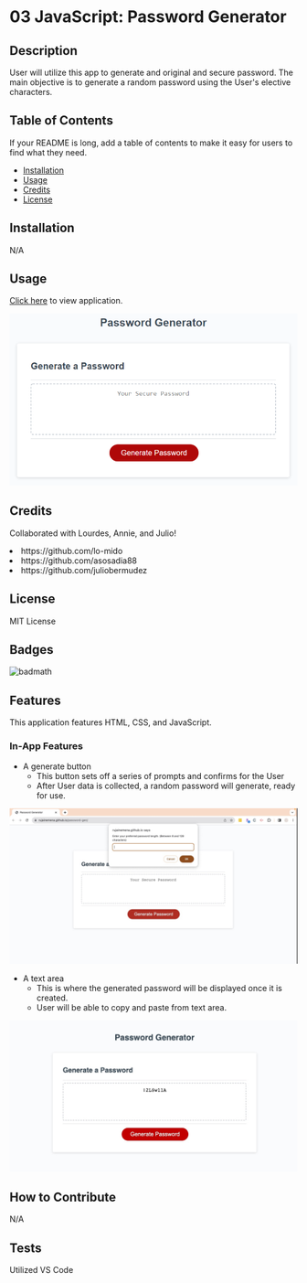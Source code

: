 # 03 JavaScript: Password Generator

## Description

User will utilize this app to generate and original and secure password. The main objective is to generate a random password using the User's elective characters.

## Table of Contents

If your README is long, add a table of contents to make it easy for users to find what they need.

- [Installation](#installation)
- [Usage](#usage)
- [Credits](#credits)
- [License](#license)

## Installation

N/A

## Usage

[Click here](https://rujainemena.github.io/password-gen/) to view application.

![generator demo](/Assets/Images/03-javascript-homework-demo.png)

## Credits

Collaborated with Lourdes, Annie, and Julio!
<li>https://github.com/lo-mido
<li>https://github.com/asosadia88 
<li>https://github.com/juliobermudez

## License

MIT License

## Badges

![badmath](https://img.shields.io/github/languages/top/lernantino/badmath)


## Features

This application features HTML, CSS, and JavaScript. 

### In-App Features

* A generate button
    * This button sets off a series of prompts and confirms for the User
    * After User data is collected, a random password will generate, ready for use.

![generator app demo](/Assets/Images/password-app-demo.jpg)

* A text area
    * This is where the generated password will be displayed once it is created.
    * User will be able to copy and paste from text area.

![text area](/Assets/Images/text-area-demo.jpg)

## How to Contribute

N/A

## Tests

Utilized VS Code
